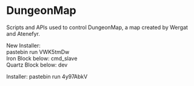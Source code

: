 # DungeonMap
Scripts and APIs used to control DungeonMap, a map created by Wergat and Atenefyr.

New Installer:  
pastebin run VWK5tmDw  
Iron Block below: cmd_slave  
Quartz Block below: dev  






Installer:
pastebin run 4y97AbkV
